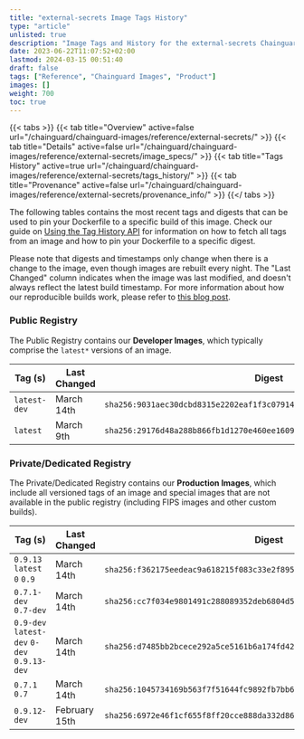 ```yaml
---
title: "external-secrets Image Tags History"
type: "article"
unlisted: true
description: "Image Tags and History for the external-secrets Chainguard Image"
date: 2023-06-22T11:07:52+02:00
lastmod: 2024-03-15 00:51:40
draft: false
tags: ["Reference", "Chainguard Images", "Product"]
images: []
weight: 700
toc: true
---
```


{{< tabs >}}
{{< tab title="Overview" active=false url="/chainguard/chainguard-images/reference/external-secrets/" >}}
{{< tab title="Details" active=false url="/chainguard/chainguard-images/reference/external-secrets/image_specs/" >}}
{{< tab title="Tags History" active=true url="/chainguard/chainguard-images/reference/external-secrets/tags_history/" >}}
{{< tab title="Provenance" active=false url="/chainguard/chainguard-images/reference/external-secrets/provenance_info/" >}}
{{</ tabs >}}

The following tables contains the most recent tags and digests that can be used to pin your Dockerfile to a specific build of this image. Check our guide on [Using the Tag History API](/chainguard/chainguard-images/using-the-tag-history-api/) for information on how to fetch all tags from an image and how to pin your Dockerfile to a specific digest.

Please note that digests and timestamps only change when there is a change to the image, even though images are rebuilt every night. The "Last Changed" column indicates when the image was last modified, and doesn't always reflect the latest build timestamp. For more information about how our reproducible builds work, please refer to [this blog post](https://www.chainguard.dev/unchained/reproducing-chainguards-reproducible-image-builds).

### Public Registry
The Public Registry contains our **Developer Images**, which typically comprise the `latest*` versions of an image.

| Tag (s)       | Last Changed | Digest                                                                    |
|---------------|--------------|---------------------------------------------------------------------------|
|  `latest-dev` | March 14th   | `sha256:9031aec30dcbd8315e2202eaf1f3c07914b964f9d671471a90081a65e516fd86` |
|  `latest`     | March 9th    | `sha256:29176d48a288b866fb1d1270e460ee16094bfdccd561cf5097bab7833ee45171` |


### Private/Dedicated Registry
The Private/Dedicated Registry contains our **Production Images**, which include all versioned tags of an image and special images that are not available in the public registry (including FIPS images and other custom builds).

| Tag (s)                                      | Last Changed  | Digest                                                                    |
|----------------------------------------------|---------------|---------------------------------------------------------------------------|
|  `0.9.13` `latest` `0` `0.9`                 | March 14th    | `sha256:f362175eedeac9a618215f083c33e2f8952b71fe74ead268a2facdccd1523371` |
|  `0.7.1-dev` `0.7-dev`                       | March 14th    | `sha256:cc7f034e9801491c288089352deb6804d57e3ab2eed1a896904e3959910b8f3a` |
|  `0.9-dev` `latest-dev` `0-dev` `0.9.13-dev` | March 14th    | `sha256:d7485bb2bcece292a5ce5161b6a174fd42dface32dcaf6d739823e4fbf1801b4` |
|  `0.7.1` `0.7`                               | March 14th    | `sha256:1045734169b563f7f51644fc9892fb7bb6a9fbbc93b4aa0ea474505911ab1431` |
|  `0.9.12-dev`                                | February 15th | `sha256:6972e46f1cf655f8ff20cce888da332d86bb807c3ee025e6ce02c3496f4f8efb` |

